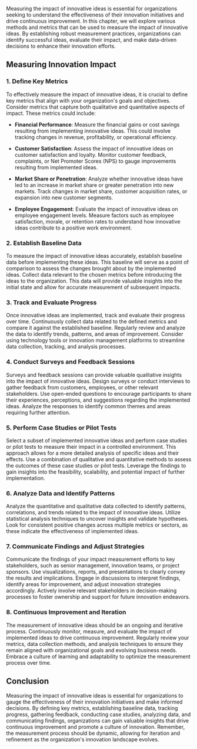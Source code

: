 
Measuring the impact of innovative ideas is essential for organizations seeking to understand the effectiveness of their innovation initiatives and drive continuous improvement. In this chapter, we will explore various methods and metrics that can be used to measure the impact of innovative ideas. By establishing robust measurement practices, organizations can identify successful ideas, evaluate their impact, and make data-driven decisions to enhance their innovation efforts.

**Measuring Innovation Impact**
-------------------------------

### **1. Define Key Metrics**

To effectively measure the impact of innovative ideas, it is crucial to define key metrics that align with your organization's goals and objectives. Consider metrics that capture both qualitative and quantitative aspects of impact. These metrics could include:

* **Financial Performance**: Measure the financial gains or cost savings resulting from implementing innovative ideas. This could involve tracking changes in revenue, profitability, or operational efficiency.

* **Customer Satisfaction**: Assess the impact of innovative ideas on customer satisfaction and loyalty. Monitor customer feedback, complaints, or Net Promoter Scores (NPS) to gauge improvements resulting from implemented ideas.

* **Market Share or Penetration**: Analyze whether innovative ideas have led to an increase in market share or greater penetration into new markets. Track changes in market share, customer acquisition rates, or expansion into new customer segments.

* **Employee Engagement**: Evaluate the impact of innovative ideas on employee engagement levels. Measure factors such as employee satisfaction, morale, or retention rates to understand how innovative ideas contribute to a positive work environment.

### **2. Establish Baseline Data**

To measure the impact of innovative ideas accurately, establish baseline data before implementing these ideas. This baseline will serve as a point of comparison to assess the changes brought about by the implemented ideas. Collect data relevant to the chosen metrics before introducing the ideas to the organization. This data will provide valuable insights into the initial state and allow for accurate measurement of subsequent impacts.

### **3. Track and Evaluate Progress**

Once innovative ideas are implemented, track and evaluate their progress over time. Continuously collect data related to the defined metrics and compare it against the established baseline. Regularly review and analyze the data to identify trends, patterns, and areas of improvement. Consider using technology tools or innovation management platforms to streamline data collection, tracking, and analysis processes.

### **4. Conduct Surveys and Feedback Sessions**

Surveys and feedback sessions can provide valuable qualitative insights into the impact of innovative ideas. Design surveys or conduct interviews to gather feedback from customers, employees, or other relevant stakeholders. Use open-ended questions to encourage participants to share their experiences, perceptions, and suggestions regarding the implemented ideas. Analyze the responses to identify common themes and areas requiring further attention.

### **5. Perform Case Studies or Pilot Tests**

Select a subset of implemented innovative ideas and perform case studies or pilot tests to measure their impact in a controlled environment. This approach allows for a more detailed analysis of specific ideas and their effects. Use a combination of qualitative and quantitative methods to assess the outcomes of these case studies or pilot tests. Leverage the findings to gain insights into the feasibility, scalability, and potential impact of further implementation.

### **6. Analyze Data and Identify Patterns**

Analyze the quantitative and qualitative data collected to identify patterns, correlations, and trends related to the impact of innovative ideas. Utilize statistical analysis techniques to uncover insights and validate hypotheses. Look for consistent positive changes across multiple metrics or sectors, as these indicate the effectiveness of implemented ideas.

### **7. Communicate Findings and Adjust Strategies**

Communicate the findings of your impact measurement efforts to key stakeholders, such as senior management, innovation teams, or project sponsors. Use visualizations, reports, and presentations to clearly convey the results and implications. Engage in discussions to interpret findings, identify areas for improvement, and adjust innovation strategies accordingly. Actively involve relevant stakeholders in decision-making processes to foster ownership and support for future innovation endeavors.

### **8. Continuous Improvement and Iteration**

The measurement of innovative ideas should be an ongoing and iterative process. Continuously monitor, measure, and evaluate the impact of implemented ideas to drive continuous improvement. Regularly review your metrics, data collection methods, and analysis techniques to ensure they remain aligned with organizational goals and evolving business needs. Embrace a culture of learning and adaptability to optimize the measurement process over time.

**Conclusion**
--------------

Measuring the impact of innovative ideas is essential for organizations to gauge the effectiveness of their innovation initiatives and make informed decisions. By defining key metrics, establishing baseline data, tracking progress, gathering feedback, conducting case studies, analyzing data, and communicating findings, organizations can gain valuable insights that drive continuous improvement and promote a culture of innovation. Remember, the measurement process should be dynamic, allowing for iteration and refinement as the organization's innovation landscape evolves.
